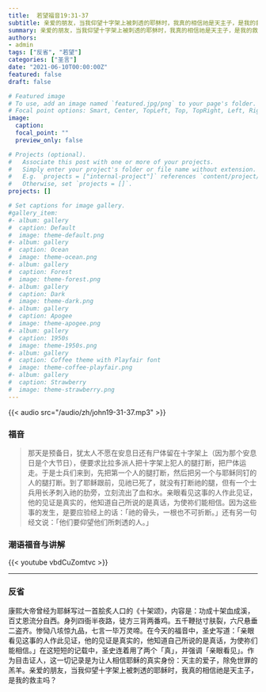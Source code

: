 ```yaml
---
title:  若望福音19:31-37
subtitle: 亲爱的朋友，当我仰望十字架上被刺透的耶稣时，我真的相信祂是天主子，是我的救主吗？
summary: 亲爱的朋友，当我仰望十字架上被刺透的耶稣时，我真的相信祂是天主子，是我的救主吗？
authors:
- admin
tags: ["反省", "若望"]
categories: ["圣言"]
date: "2021-06-10T00:00:00Z"
featured: false
draft: false

# Featured image
# To use, add an image named `featured.jpg/png` to your page's folder.
# Focal point options: Smart, Center, TopLeft, Top, TopRight, Left, Right, BottomLeft, Bottom, BottomRight
image:
  caption:
  focal_point: ""
  preview_only: false

# Projects (optional).
#   Associate this post with one or more of your projects.
#   Simply enter your project's folder or file name without extension.
#   E.g. `projects = ["internal-project"]` references `content/project/deep-learning/index.md`.
#   Otherwise, set `projects = []`.
projects: []

# Set captions for image gallery.
#gallery_item:
#- album: gallery
#  caption: Default
#  image: theme-default.png
#- album: gallery
#  caption: Ocean
#  image: theme-ocean.png
#- album: gallery
#  caption: Forest
#  image: theme-forest.png
#- album: gallery
#  caption: Dark
#  image: theme-dark.png
#- album: gallery
#  caption: Apogee
#  image: theme-apogee.png
#- album: gallery
#  caption: 1950s
#  image: theme-1950s.png
#- album: gallery
#  caption: Coffee theme with Playfair font
#  image: theme-coffee-playfair.png
#- album: gallery
#  caption: Strawberry
#  image: theme-strawberry.png
---
```


{{< audio src="/audio/zh/john19-31-37.mp3" >}}

### 福音
> 那天是预备日，犹太人不愿在安息日还有尸体留在十字架上（因为那个安息日是个大节日），便要求比拉多派人把十字架上犯人的腿打断，把尸体运走。于是士兵们来到，先把第一个人的腿打断，然后把另一个与耶稣同钉的人的腿打断。到了耶稣跟前，见祂已死了，就没有打断祂的腿，但有一个士兵用长矛刺入祂的肋旁，立刻流出了血和水。亲眼看见这事的人作此见证，他的见证是真实的，他知道自己所说的是真话，为使祢们能相信。因为这些事的发生，是要应验经上的话：「祂的骨头，一根也不可折断。」还有另一句经文说：「他们要仰望他们所刺透的人。」

### 潮语福音与讲解
{{< youtube vbdCuZomtvc >}}

---
### 反省
康熙大帝曾经为耶稣写过一首脍炙人口的《十架颂》，内容是：功成十架血成溪，百丈恩流分自西。身列四衙半夜路，徒方三背两番鸡。五千鞭挞寸肤裂，六尺悬垂二盗齐。惨恸八垓惊九品，七言一毕万灵啼。在今天的福音中，圣史写道：「亲眼看见这事的人作此见证，他的见证是真实的，他知道自己所说的是真话，为使祢们能相信。」在这短短的记载中，圣史连着用了两个「真」，并强调「亲眼看见」。作为目击证人，这一切记录是为让人相信耶稣的真实身份：天主的爱子，除免世罪的羔羊。亲爱的朋友，当我仰望十字架上被刺透的耶稣时，我真的相信祂是天主子，是我的救主吗？
